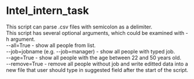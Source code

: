 # Intel_intern_task
This script can parse .csv files with semicolon as a delimiter.  
This script has several optional arguments, which could be examined with -h argument.  
--all=True - show all people from list.  
--job=jobname (e.g. --job=manager) - show all people with typed job.  
--age=True - show all people with the age between 22 and 50 years old.  
--remove=True - remove all people without job and write editted data into a new file that user should type in suggested field after the start of the script.  
